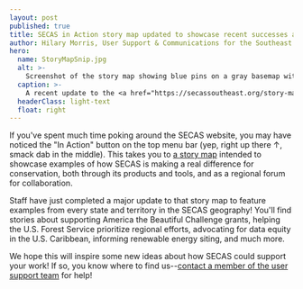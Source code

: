 ```yaml
---
layout: post
published: true
title: SECAS in Action story map updated to showcase recent successes across the region
author: Hilary Morris, User Support & Communications for the Southeast Blueprint
hero:
  name: StoryMapSnip.jpg
  alt: >-
    Screenshot of the story map showing blue pins on a gray basemap with the SECAS geography shaded in green.
  caption: >-
    A recent update to the <a href="https://secassoutheast.org/story-map">SECAS in Action story map</a> highlights examples of how SECAS is "moving the needle" for conservation regionwide.
  headerClass: light-text
  float: right
---
```


If you've spent much time poking around the SECAS website, you may have noticed the "In Action" button on the top menu bar (yep, right up there ↑, smack dab in the middle). This takes you to [a story map](https://secassoutheast.org/story-map) intended to showcase examples of how SECAS is making a real difference for conservation, both through its products and tools, and as a regional forum for collaboration.<!--more-->

Staff have just completed a major update to that story map to feature examples from every state and territory in the SECAS geography! You'll find stories about supporting America the Beautiful Challenge grants, helping the U.S. Forest Service prioritize regional efforts, advocating for data equity in the U.S. Caribbean, informing renewable energy siting, and much more.

We hope this will inspire some new ideas about how SECAS could support your work! If so, you know where to find us--[contact a member of the user support team](https://secassoutheast.org/staff) for help!
